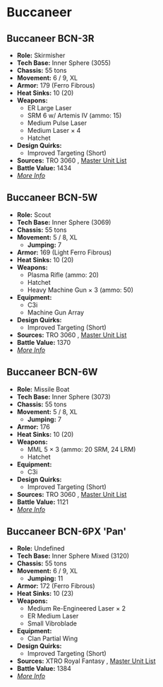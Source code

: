 # Buccaneer 

## Buccaneer BCN-3R 

- **Role:** Skirmisher 
- **Tech Base:** Inner Sphere (3055) 
- **Chassis:** 55 tons 
- **Movement:** 6 / 9, XL 
- **Armor:** 179 (Ferro Fibrous) 
- **Heat Sinks:** 10 (20) 
- **Weapons:** 
  - ER Large Laser 
  - SRM 6 w/ Artemis IV (ammo: 15) 
  - Medium Pulse Laser 
  - Medium Laser × 4 
  - Hatchet 
- **Design Quirks:** 
  - Improved Targeting (Short) 
- **Sources:** TRO 3060 , [Master Unit List](http://masterunitlist.info/Unit/Details/436/buccaneer-bcn-3r) 
- **Battle Value:** 1434 
- [*More Info*](buccaneer/buccaneer_bcn-3r.md) 

## Buccaneer BCN-5W 

- **Role:** Scout 
- **Tech Base:** Inner Sphere (3069) 
- **Chassis:** 55 tons 
- **Movement:** 5 / 8, XL 
  - **Jumping:** 7 
- **Armor:** 169 (Light Ferro Fibrous) 
- **Heat Sinks:** 10 (20) 
- **Weapons:** 
  - Plasma Rifle (ammo: 20) 
  - Hatchet 
  - Heavy Machine Gun × 3 (ammo: 50) 
- **Equipment:** 
  - C3i 
  - Machine Gun Array 
- **Design Quirks:** 
  - Improved Targeting (Short) 
- **Sources:** TRO 3060 , [Master Unit List](http://masterunitlist.info/Unit/Details/437/buccaneer-bcn-5w) 
- **Battle Value:** 1370 
- [*More Info*](buccaneer/buccaneer_bcn-5w.md) 

## Buccaneer BCN-6W 

- **Role:** Missile Boat 
- **Tech Base:** Inner Sphere (3073) 
- **Chassis:** 55 tons 
- **Movement:** 5 / 8, XL 
  - **Jumping:** 7 
- **Armor:** 176 
- **Heat Sinks:** 10 (20) 
- **Weapons:** 
  - MML 5 × 3 (ammo: 20 SRM, 24 LRM) 
  - Hatchet 
- **Equipment:** 
  - C3i 
- **Design Quirks:** 
  - Improved Targeting (Short) 
- **Sources:** TRO 3060 , [Master Unit List](http://masterunitlist.info/Unit/Details/438/buccaneer-bcn-6w) 
- **Battle Value:** 1121 
- [*More Info*](buccaneer/buccaneer_bcn-6w.md) 

## Buccaneer BCN-6PX 'Pan' 

- **Role:** Undefined 
- **Tech Base:** Inner Sphere Mixed (3120) 
- **Chassis:** 55 tons 
- **Movement:** 6 / 9, XL 
  - **Jumping:** 11 
- **Armor:** 172 (Ferro Fibrous) 
- **Heat Sinks:** 10 (23) 
- **Weapons:** 
  - Medium Re-Engineered Laser × 2 
  - ER Medium Laser 
  - Small Vibroblade 
- **Equipment:** 
  - Clan Partial Wing 
- **Design Quirks:** 
  - Improved Targeting (Short) 
- **Sources:** XTRO Royal Fantasy , [Master Unit List](http://masterunitlist.info/Unit/Details/8379/buccaneer-bcn-6px-pan) 
- **Battle Value:** 1384 
- [*More Info*](buccaneer/buccaneer_bcn-6px_pan.md) 

